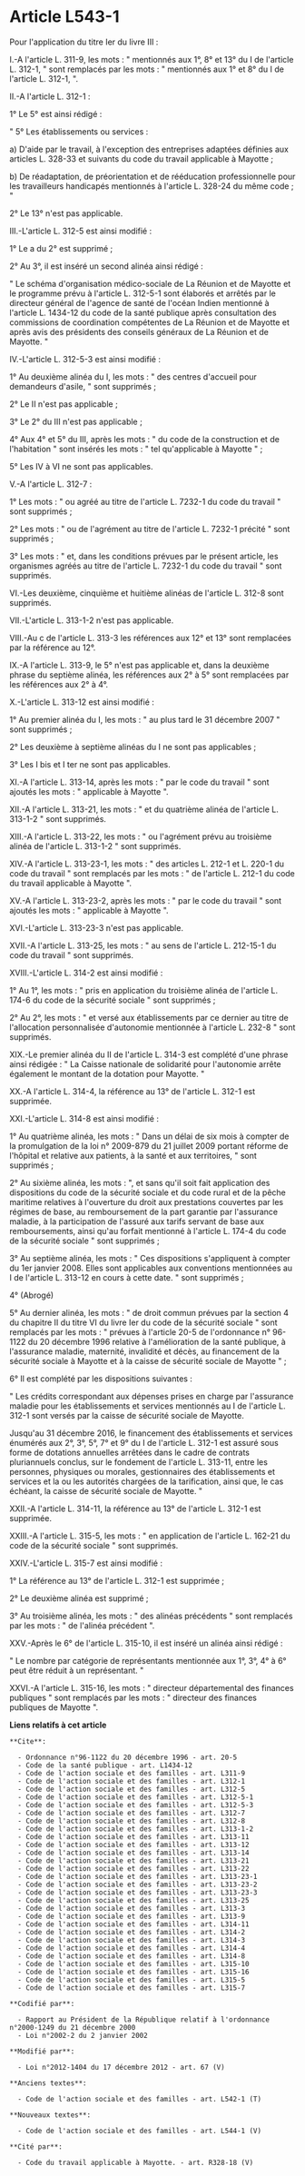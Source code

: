 # Article L543-1

Pour l'application du titre Ier du livre III : 

I.-A l'article L. 311-9, les mots : " mentionnés aux 1°, 8° et 13° du I de l'article L. 312-1, " sont remplacés par les
mots : " mentionnés aux 1° et 8° du I de l'article L. 312-1, ". 

II.-A l'article L. 312-1 : 

1° Le 5° est ainsi rédigé : 

" 5° Les établissements ou services : 

a) D'aide par le travail, à l'exception des entreprises adaptées définies aux articles L. 328-33 et suivants du code du
travail applicable à Mayotte ; 

b) De réadaptation, de préorientation et de rééducation professionnelle pour les travailleurs handicapés mentionnés à
l'article L. 328-24 du même code ; " 

2° Le 13° n'est pas applicable. 

III.-L'article L. 312-5 est ainsi modifié : 

1° Le a du 2° est supprimé ; 

2° Au 3°, il est inséré un second alinéa ainsi rédigé : 

" Le schéma d'organisation médico-sociale de La Réunion et de Mayotte et le programme prévu à l'article L. 312-5-1 sont
élaborés et arrêtés par le directeur général de l'agence de santé de l'océan Indien mentionné à l'article L. 1434-12 du code
de la santé publique après consultation des commissions de coordination compétentes de La Réunion et de Mayotte et après avis
des présidents des conseils généraux de La Réunion et de Mayotte. " 

IV.-L'article L. 312-5-3 est ainsi modifié : 

1° Au deuxième alinéa du I, les mots : " des centres d'accueil pour demandeurs d'asile, " sont supprimés ; 

2° Le II n'est pas applicable ; 

3° Le 2° du III n'est pas applicable ; 

4° Aux 4° et 5° du III, après les mots : " du code de la construction et de l'habitation " sont insérés les mots : " tel
qu'applicable à Mayotte " ; 

5° Les IV à VI ne sont pas applicables. 

V.-A l'article L. 312-7 : 

1° Les mots : " ou agréé au titre de l'article L. 7232-1 du code du travail " sont supprimés ; 

2° Les mots : " ou de l'agrément au titre de l'article L. 7232-1 précité " sont supprimés ; 

3° Les mots : " et, dans les conditions prévues par le présent article, les organismes agréés au titre de l'article L. 7232-1
du code du travail " sont supprimés. 

VI.-Les deuxième, cinquième et huitième alinéas de l'article L. 312-8 sont supprimés. 

VII.-L'article L. 313-1-2 n'est pas applicable. 

VIII.-Au c de l'article L. 313-3 les références aux 12° et 13° sont remplacées par la référence au 12°. 

IX.-A l'article L. 313-9, le 5° n'est pas applicable et, dans la deuxième phrase du septième alinéa, les références aux 2° à
5° sont remplacées par les références aux 2° à 4°. 

X.-L'article L. 313-12 est ainsi modifié : 

1° Au premier alinéa du I, les mots : " au plus tard le 31 décembre 2007 " sont supprimés ; 

2° Les deuxième à septième alinéas du I ne sont pas applicables ; 

3° Les I bis et I ter ne sont pas applicables. 

XI.-A l'article L. 313-14, après les mots : " par le code du travail " sont ajoutés les mots : " applicable à Mayotte ". 

XII.-A l'article L. 313-21, les mots : " et du quatrième alinéa de l'article L. 313-1-2 " sont supprimés. 

XIII.-A l'article L. 313-22, les mots : " ou l'agrément prévu au troisième alinéa de l'article L. 313-1-2 " sont supprimés. 

XIV.-A l'article L. 313-23-1, les mots : " des articles L. 212-1 et L. 220-1 du code du travail " sont remplacés par les
mots : " de l'article L. 212-1 du code du travail applicable à Mayotte ". 

XV.-A l'article L. 313-23-2, après les mots : " par le code du travail " sont ajoutés les mots : " applicable à Mayotte ". 

XVI.-L'article L. 313-23-3 n'est pas applicable. 

XVII.-A l'article L. 313-25, les mots : " au sens de l'article L. 212-15-1 du code du travail " sont supprimés. 

XVIII.-L'article L. 314-2 est ainsi modifié : 

1° Au 1°, les mots : " pris en application du troisième alinéa de l'article L. 174-6 du code de la sécurité sociale " sont
supprimés ; 

2° Au 2°, les mots : " et versé aux établissements par ce dernier au titre de l'allocation personnalisée d'autonomie
mentionnée à l'article L. 232-8 " sont supprimés. 

XIX.-Le premier alinéa du II de l'article L. 314-3 est complété d'une phrase ainsi rédigée : " La Caisse nationale de
solidarité pour l'autonomie arrête également le montant de la dotation pour Mayotte. " 

XX.-A l'article L. 314-4, la référence au 13° de l'article L. 312-1 est supprimée. 

XXI.-L'article L. 314-8 est ainsi modifié : 

1° Au quatrième alinéa, les mots : " Dans un délai de six mois à compter de la promulgation de la loi n° 2009-879 du 21
juillet 2009 portant réforme de l'hôpital et relative aux patients, à la santé et aux territoires, " sont supprimés ; 

2° Au sixième alinéa, les mots : ", et sans qu'il soit fait application des dispositions du code de la sécurité sociale et du
code rural et de la pêche maritime relatives à l'ouverture du droit aux prestations couvertes par les régimes de base, au
remboursement de la part garantie par l'assurance maladie, à la participation de l'assuré aux tarifs servant de base aux
remboursements, ainsi qu'au forfait mentionné à l'article L. 174-4 du code de la sécurité sociale " sont supprimés ; 

3° Au septième alinéa, les mots : " Ces dispositions s'appliquent à compter du 1er janvier 2008. Elles sont applicables aux
conventions mentionnées au I de l'article L. 313-12 en cours à cette date. " sont supprimés ; 

4° (Abrogé) 

5° Au dernier alinéa, les mots : " de droit commun prévues par la section 4 du chapitre II du titre VI du livre Ier du code
de la sécurité sociale " sont remplacés par les mots : " prévues à l'article 20-5 de l'ordonnance n° 96-1122 du 20 décembre
1996 relative à l'amélioration de la santé publique, à l'assurance maladie, maternité, invalidité et décès, au financement de
la sécurité sociale à Mayotte et à la caisse de sécurité sociale de Mayotte " ; 

6° Il est complété par les dispositions suivantes : 

" Les crédits correspondant aux dépenses prises en charge par l'assurance maladie pour les établissements et services
mentionnés au I de l'article L. 312-1 sont versés par la caisse de sécurité sociale de Mayotte. 

Jusqu'au 31 décembre 2016, le financement des établissements et services énumérés aux 2°, 3°, 5°, 7° et 9° du I de l'article
L. 312-1 est assuré sous forme de dotations annuelles arrêtées dans le cadre de contrats pluriannuels conclus, sur le
fondement de l'article L. 313-11, entre les personnes, physiques ou morales, gestionnaires des établissements et services et
la ou les autorités chargées de la tarification, ainsi que, le cas échéant, la caisse de sécurité sociale de Mayotte. " 

XXII.-A l'article L. 314-11, la référence au 13° de l'article L. 312-1 est supprimée. 

XXIII.-A l'article L. 315-5, les mots : " en application de l'article L. 162-21 du code de la sécurité sociale " sont
supprimés. 

XXIV.-L'article L. 315-7 est ainsi modifié : 

1° La référence au 13° de l'article L. 312-1 est supprimée ; 

2° Le deuxième alinéa est supprimé ; 

3° Au troisième alinéa, les mots : " des alinéas précédents " sont remplacés par les mots : " de l'alinéa précédent ". 

XXV.-Après le 6° de l'article L. 315-10, il est inséré un alinéa ainsi rédigé : 

" Le nombre par catégorie de représentants mentionnée aux 1°, 3°, 4° à 6° peut être réduit à un représentant. " 

XXVI.-A l'article L. 315-16, les mots : " directeur départemental des finances publiques " sont remplacés par les mots : "
directeur des finances publiques de Mayotte ".

**Liens relatifs à cet article**

	**Cite**:

	  - Ordonnance n°96-1122 du 20 décembre 1996 - art. 20-5
	  - Code de la santé publique - art. L1434-12
	  - Code de l'action sociale et des familles - art. L311-9
	  - Code de l'action sociale et des familles - art. L312-1
	  - Code de l'action sociale et des familles - art. L312-5
	  - Code de l'action sociale et des familles - art. L312-5-1
	  - Code de l'action sociale et des familles - art. L312-5-3
	  - Code de l'action sociale et des familles - art. L312-7
	  - Code de l'action sociale et des familles - art. L312-8
	  - Code de l'action sociale et des familles - art. L313-1-2
	  - Code de l'action sociale et des familles - art. L313-11
	  - Code de l'action sociale et des familles - art. L313-12
	  - Code de l'action sociale et des familles - art. L313-14
	  - Code de l'action sociale et des familles - art. L313-21
	  - Code de l'action sociale et des familles - art. L313-22
	  - Code de l'action sociale et des familles - art. L313-23-1
	  - Code de l'action sociale et des familles - art. L313-23-2
	  - Code de l'action sociale et des familles - art. L313-23-3
	  - Code de l'action sociale et des familles - art. L313-25
	  - Code de l'action sociale et des familles - art. L313-3
	  - Code de l'action sociale et des familles - art. L313-9
	  - Code de l'action sociale et des familles - art. L314-11
	  - Code de l'action sociale et des familles - art. L314-2
	  - Code de l'action sociale et des familles - art. L314-3
	  - Code de l'action sociale et des familles - art. L314-4
	  - Code de l'action sociale et des familles - art. L314-8
	  - Code de l'action sociale et des familles - art. L315-10
	  - Code de l'action sociale et des familles - art. L315-16
	  - Code de l'action sociale et des familles - art. L315-5
	  - Code de l'action sociale et des familles - art. L315-7

	**Codifié par**:

	  - Rapport au Président de la République relatif à l'ordonnance n°2000-1249 du 21 décembre 2000
	  - Loi n°2002-2 du 2 janvier 2002

	**Modifié par**:

	  - Loi n°2012-1404 du 17 décembre 2012 - art. 67 (V)

	**Anciens textes**:

	  - Code de l'action sociale et des familles - art. L542-1 (T)

	**Nouveaux textes**:

	  - Code de l'action sociale et des familles - art. L544-1 (V)

	**Cité par**:

	  - Code du travail applicable à Mayotte. - art. R328-18 (V)

